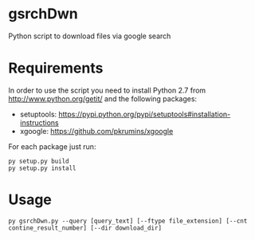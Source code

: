 gsrchDwn
========

Python script to download files via google search

Requirements
============

In order to use the script you need to install Python 2.7 from http://www.python.org/getit/ and the following packages:

- setuptools: https://pypi.python.org/pypi/setuptools#installation-instructions
- xgoogle: https://github.com/pkrumins/xgoogle

For each package just run:
```
py setup.py build
py setup.py install
```

Usage
=====
```
py gsrchDwn.py --query [query_text] [--ftype file_extension] [--cnt contine_result_number] [--dir download_dir]
```
